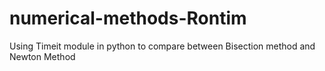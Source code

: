 # numerical-methods-Rontim
Using Timeit module in python to compare between Bisection method and Newton Method
